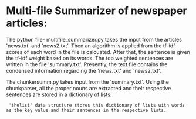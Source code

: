 # Multi-file Summarizer of newspaper articles:

The python file- multifile_summarizer.py takes the input from the articles 'news.txt' and 'news2.txt'. Then an algorithm is applied from the tf-idf scores of each word in the file is calcuated. After that, the sentence is given the tf-idf weight based on its words. The top weighted sentences are written in the file 'summary.txt'. Presently, the text file contains the condensed information regarding the 'news.txt' and 'news2.txt'.

   The chunkersumm.py takes input from the 'summary.txt'. Using the chunkparser, all the proper nouns are extracted and their respective sentences are stored in a dictionary of lists.
   
     'thelist' data structure stores this dictionary of lists with words as the key value and their sentences in the respective lists. 
